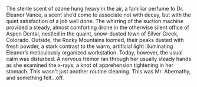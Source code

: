 The sterile scent of ozone hung heavy in the air, a familiar perfume to Dr. Eleanor Vance, a scent she’d come to associate not with decay, but with the quiet satisfaction of a job well done.  The whirring of the suction machine provided a steady, almost comforting drone in the otherwise silent office of Aspen Dental, nestled in the quaint, snow-dusted town of Silver Creek, Colorado.  Outside, the Rocky Mountains loomed, their peaks dusted with fresh powder, a stark contrast to the warm, artificial light illuminating Eleanor’s meticulously organized workstation.  Today, however, the usual calm was disturbed.  A nervous tremor ran through her usually steady hands as she examined the x-rays, a knot of apprehension tightening in her stomach. This wasn't just another routine cleaning. This was Mr. Abernathy, and something felt…off.
